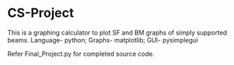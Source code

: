 # CS-Project

This is a graphing calculator to plot SF and BM graphs of simply supported beams.
Language- python; 
Graphs- matplotlib; 
GUI- pysimplegui

Refer Final_Project.py for completed source code.
